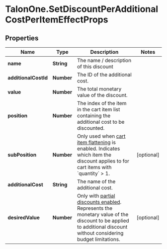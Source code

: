 # TalonOne.SetDiscountPerAdditionalCostPerItemEffectProps

## Properties

Name | Type | Description | Notes
------------ | ------------- | ------------- | -------------
**name** | **String** | The name / description of this discount | 
**additionalCostId** | **Number** | The ID of the additional cost. | 
**value** | **Number** | The total monetary value of the discount. | 
**position** | **Number** | The index of the item in the cart item list containing the additional cost to be discounted. | 
**subPosition** | **Number** | Only used when [cart item flattening](https://docs.talon.one/docs/product/campaigns/campaign-evaluation#flattening) is enabled. Indicates which item the discount applies to for cart items with &#x60;quantity&#x60; &gt; 1.  | [optional] 
**additionalCost** | **String** | The name of the additional cost. | 
**desiredValue** | **Number** | Only with [partial discounts enabled](https://docs.talon.one/docs/product/campaigns/campaign-evaluation/#partial-discounts). Represents the monetary value of the discount to be applied to additional discount without considering budget limitations.  | [optional] 


